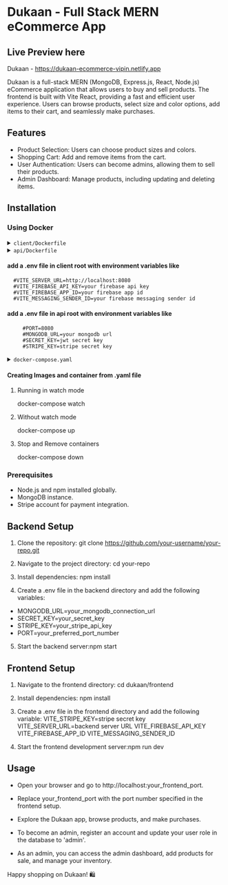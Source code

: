 # Dukaan - Full Stack MERN eCommerce App

## Live Preview here

Dukaan - https://dukaan-ecommerce-vipin.netlify.app

Dukaan is a full-stack MERN (MongoDB, Express.js, React, Node.js) eCommerce application that allows users to buy and sell products. The frontend is built with Vite React, providing a fast and efficient user experience. Users can browse products, select size and color options, add items to their cart, and seamlessly make purchases.

## Features

- Product Selection: Users can choose product sizes and colors.
- Shopping Cart: Add and remove items from the cart.
- User Authentication: Users can become admins, allowing them to sell their products.
- Admin Dashboard: Manage products, including updating and deleting items.

## Installation

### Using Docker

<details>
<summary><code>client/Dockerfile</code></summary>

```Dockerfile

    ARG NODE_VERSION=20.11.0

   # Use the official Node.js 20-alpine as a base image
   FROM node:${NODE_VERSION}-alpine

   # Create app directory
   WORKDIR /app

   # Copy package.json and package-lock.json to take advantage of caching
   COPY package*.json ./

   # Install dependencies
   RUN npm install

   # Copy the rest of the application code
   COPY . .

   # Build the Vite app for production
   # RUN npm run build

   # Expose the port that Vite will use
   EXPOSE 5173

   # Start the Vite development server
   CMD ["npm", "run", "dev"]

```

</details>
<details>
<summary><code>api/Dockerfile</code></summary>

```Dockerfile


   ARG NODE_VERSION=20.11.0

   FROM node:${NODE_VERSION}-alpine

   # Set working directory
   WORKDIR /app

   # Copy package.json and package-lock.json
   COPY package*.json ./

   # Install dependencies
   RUN npm install

   # Copy the rest of the application code
   COPY . .

   # Expose the application port
   EXPOSE 8080

   # Start the backend server
   CMD ["npm", "start"]

```

</details>

#### add a .env file in client root with environment variables like

      #VITE_SERVER_URL=http://localhost:8080
      #VITE_FIREBASE_API_KEY=your firebase api key
      #VITE_FIREBASE_APP_ID=your firebase app id
      #VITE_MESSAGING_SENDER_ID=your firebase messaging sender id

#### add a .env file in api root with environment variables like

         #PORT=8080
         #MONGODB_URL=your mongodb url
         #SECRET_KEY=jwt secret key
         #STRIPE_KEY=stripe secret key

<details>
<summary><code>docker-compose.yaml</code></summary>

```dockerfile

# specify the version of docker-compose
version: "3.8"

# define the services/containers to be run

services:

# define the frontend service

# we can use any name for the service. A standard naming convention is to use "web" for the frontend

   web:
   # we use depends_on to specify that service depends on another service
   # in this case, we specify that the web depends on the api service # this means that the api service will be started before the web service
      depends_on: - api
      # specify the build context for the web service # this is the directory where the Dockerfile for the web service is located
      build: ./client
      # specify the ports to expose for the web service # the first number is the port on the host machine # the second number is the port inside the container
      ports: - 5173:5173
      # specify the environment variables for the web service # these environment variables will be available inside the container
      env_file: - ./client/.env

      # add a .env file with envrioment variables like
      #VITE_SERVER_URL=http://localhost:8080
      #VITE_FIREBASE_API_KEY=your firebase api key
      #VITE_FIREBASE_APP_ID=your firebase app id
      #VITE_MESSAGING_SENDER_ID=your firebase messaging sender id

      # this is for docker compose watch mode
      # anything mentioned under develop will be watched for changes by docker compose watch and it will perform the action mentioned
      develop:
         # we specify the files to watch for changes
         watch:
         # it'll watch for changes in package.json and package-lock.json and rebuild the container if there are any changes
         - path: ./client/package.json
            action: rebuild
         - path: ./client/package-lock.json
            action: rebuild
         # it'll watch for changes in the client directory and sync the changes with the container real time
         - path: ./client
            target: /app
            action: sync

   # define the api service/container

   api: # api service depends on the db service so the db service will be started before the api service
   depends_on: - db

      # specify the build context for the api service
      build: ./api

      # specify the ports to expose for the api service
      # the first number is the port on the host machine
      # the second number is the port inside the container
      ports:
         - 8080:8080

      # specify environment variables for the api service
      # for demo purposes, we're using a local mongodb instance
      env_file:
         - ./api/.env

         # add a .env file with envrioment variables like
         #PORT=8080
         #MONGODB_URL=your mongodb url
         #SECRET_KEY=jwt secret key
         #STRIPE_KEY=stripe secret key

      # establish docker compose watch mode for the api service
      develop:
         # specify the files to watch for changes
         watch:
         # it'll watch for changes in package.json and package-lock.json and rebuild the container and image if there are any changes
         - path: ./api/package.json
            action: rebuild
         - path: ./api/package-lock.json
            action: rebuild

         # it'll watch for changes in the api directory and sync the changes with the container real time
         - path: ./api
            target: /app
            action: sync

   # define the db service

   db:
   # specify the image to use for the db service from docker hub. If we have a custom image, we can specify that in this format # In the above two services, we're using the build context to build the image for the service from the Dockerfile so we specify the image as "build: ./frontend" or "build: ./backend". # but for the db service, we're using the image from docker hub so we specify the image as "image: mongo:latest" # you can find the image name and tag for mongodb from docker hub here: https://hub.docker.com/_/mongo
   image: mongo:latest

      # specify the ports to expose for the db service
      # generally, we do this in api service using mongodb atlas. But for demo purposes, we're using a local mongodb instance
      # usually, mongodb runs on port 27017. So we're exposing the port 27017 on the host machine and mapping it to the port 27017 inside the container
      ports:
         - 27017:27017

      # specify the volumes to mount for the db service
      # we're mounting the volume named "anime" inside the container at /data/db directory
      # this is done so that the data inside the mongodb container is persisted even if the container is stopped
      volumes:
         - eCommerceDB:/data/db

   # define the volumes to be used by the services

   volumes:
   eCommerceDB:
```

</details>

#### Creating Images and container from .yaml file

1.  Running in watch mode

    docker-compose watch

2.  Without watch mode

    docker-compose up

3.  Stop and Remove containers

    docker-compose down

### Prerequisites

- Node.js and npm installed globally.
- MongoDB instance.
- Stripe account for payment integration.

## Backend Setup

1. Clone the repository:
   git clone https://github.com/your-username/your-repo.git

2. Navigate to the project directory:
   cd your-repo

3. Install dependencies:
   npm install
4. Create a .env file in the backend directory and add the following variables:

- MONGODB_URL=your_mongodb_connection_url
- SECRET_KEY=your_secret_key
- STRIPE_KEY=your_stripe_api_key
- PORT=your_preferred_port_number

5. Start the backend server:npm start

## Frontend Setup

1. Navigate to the frontend directory:
   cd dukaan/frontend

2. Install dependencies: npm install

3. Create a .env file in the frontend directory and add the following variable:
   VITE_STRIPE_KEY=stripe secret key
   VITE_SERVER_URL=backend server URL
   VITE_FIREBASE_API_KEY
   VITE_FIREBASE_APP_ID
   VITE_MESSAGING_SENDER_ID

4. Start the frontend development server:npm run dev

## Usage

- Open your browser and go to http://localhost:your_frontend_port.

- Replace your_frontend_port with the port number specified in the frontend setup.

- Explore the Dukaan app, browse products, and make purchases.

- To become an admin, register an account and update your user role in the database to 'admin'.

- As an admin, you can access the admin dashboard, add products for sale, and manage your inventory.

Happy shopping on Dukaan! 🛍️
